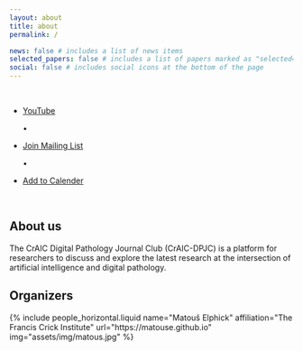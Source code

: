 ```yaml
---
layout: about
title: about
permalink: /

news: false # includes a list of news items
selected_papers: false # includes a list of papers marked as "selected={true}"
social: false # includes social icons at the bottom of the page
---
```


<br>
<div class="post">
<div class="tag-category-list">
<ul class="p-0 m-0">
    <li>
      <i class="fa-solid fa-hashtag fa-sm"></i> <a href="https://www.youtube.com/@CrAIC-DPJC">YouTube</a>
    </li>
    <p>&bull;</p>
    <li>
      <i class="fa-solid fa-hashtag fa-sm"></i> <a href="https://groups.google.com/g/craic_dpjc">Join Mailing List</a>
    </li>
    <p>&bull;</p>
    <li>
      <i class="fa-solid fa-hashtag fa-sm"></i> <a href="https://calendar.google.com/calendar/u/0?cid=NTkxMzBkZDRkOTJkY2EzN2FlY2E0MGRhMzdhMDFiYWM1MmJiOTVmMWZmYjdiOGZhYmIwNTBlMTFkMGI0MWIzMkBncm91cC5jYWxlbmRhci5nb29nbGUuY29t
    ">Add to Calender</a>
    </li>
</ul>
</div>
<br>
</div>

## About us
The CrAIC Digital Pathology Journal Club (CrAIC-DPJC) is a platform for researchers to discuss and explore the latest 
research at the intersection of artificial intelligence and digital pathology. 


## Organizers

<div class="row row-cols-2 projects pt-3 pb-3">
  {% include people_horizontal.liquid name="Matouš Elphick" affiliation="The Francis Crick Institute" url="https://matouse.github.io" img="assets/img/matous.jpg" %}
</div>
